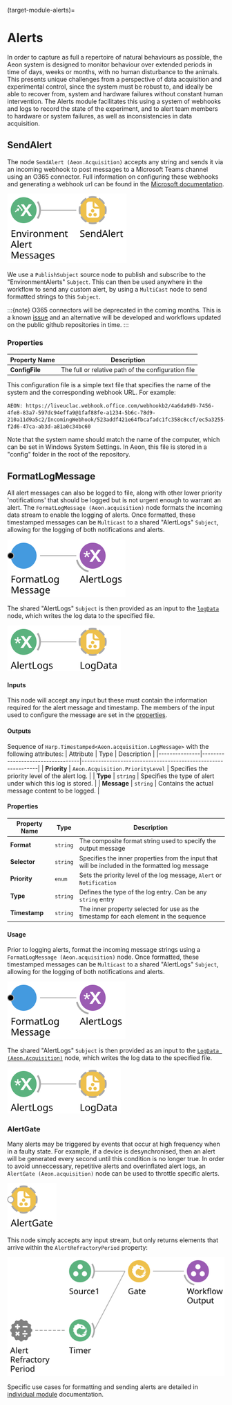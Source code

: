(target-module-alerts)=
# Alerts

In order to capture as full a repertoire of natural behaviours as possible, the Aeon system is designed to monitor behaviour over extended periods in time of days, weeks or months, with no human disturbance to the animals. 
This presents unique challenges from a perspective of data acquisition and experimental control, since the system must be robust to, and ideally be able to recover from, system and hardware failures without constant human intervention. 
The Alerts module facilitates this using a system of webhooks and logs to record the state of the experiment, and to alert team members to hardware or system failures, as well as inconsistencies in data acquisition. 

## SendAlert
The node `SendAlert (Aeon.Acquisition)` accepts any string and sends it via an incoming webhook to post messages to a Microsoft Teams channel using an O365 connector. Full information on configuring these webhooks and generating a webhook url can be found in the [Microsoft documentation](https://learn.microsoft.com/en-us/microsoftteams/platform/webhooks-and-connectors/how-to/add-incoming-webhook?tabs=newteams%2Cdotnet).

![SendAlertBase](../../workflows/EnvironmentAlertsBase.svg)
<!-- Not immediately clear which is which, as PublishSubject is EnvironmentAlertMessages in the svg, and EnvironmentAlerts is presumably something that comes before PublishSubject? What is "This" in the 2nd sentence? is `MultiCast` an example of "sending custom alert"? is `MultiCast` `MultiCastSubject`? "this `Subject`? -->
We use a `PublishSubject` source node to publish and subscribe to the "EnvironmentAlerts" `Subject`. This can then be used anywhere in the workflow to send any custom alert, by using a `MultiCast` node to send formatted strings to this `Subject`. 

:::{note}
O365 connectors will be deprecated in the coming months. This is a known [issue](aeon-experiments-github:issues/591) and an alternative will be developed and workflows updated on the public github repositories in time.
:::

### Properties
| Property Name      | Description                                                 |
|--------------------|-------------------------------------------------------------|
| **ConfigFile**     | The full or relative path of the configuration file         |


This configuration file is a simple text file that specifies the name of the system and the corresponding webhook URL. 
For example:

```
AEON: https://liveuclac.webhook.office.com/webhookb2/4a6da9d9-7456-4fe8-83a7-597dc94effa9@1faf88fe-a1234-5b6c-78d9-210a11d9a5c2/IncomingWebhook/523addf421e64fbcafadc1fc358c8ccf/ec5a3255-f2d6-47ca-ab3d-a81a0c34bc60
```

Note that the system name should match the name of the computer, which can be set in Windows System Settings. 
In Aeon, this file is stored in a "config" folder in the root of the repository. <!-- is this important? -->

## FormatLogMessage
All alert messages can also be logged to file, along with other lower priority 'notifications' that should be logged but is not urgent enough to warrant an alert. 
The `FormatLogMessage (Aeon.acquisition)` node formats the incoming data stream to enable the logging of alerts. 
Once formatted, these timestamped messages can be `Multicast` to a shared "AlertLogs" `Subject`, allowing for the logging of both notifications and alerts.

![FormatLogMessage](../../workflows/formatLogMessage.svg)

<!-- TODO: Resolve broken logdata link-->
The shared "AlertLogs" `Subject` is then provided as an input to the [`logData`](../Logging/LogData.md) node, which writes the log data to the specified file. 

![AlertLogs](../../workflows/alertLogs.svg)

#### Inputs
This node will accept any input but these must contain the information required for the alert message and timestamp. 
The members of the input used to configure the message are set in the [properties](#properties-1).

#### Outputs
Sequence of `Harp.Timestamped<Aeon.acquisition.LogMessage>` with the following attributes: 
| Attribute | Type                         | Description                                              |
|---------------|----------------------------------|--------------------------------------------------------------|
| **Priority**  | `Aeon.Acquisition.PriorityLevel` | Specifies the priority level of the alert log.               |
| **Type**      | `string`                         | Specifies the type of alert under which this log is stored.  |
| **Message**   | `string`                         | Contains the actual message content to be logged.            |

#### Properties
| Property Name    | Type        | Description                                                                                         |
|----------------------|-----------------|---------------------------------------------------------------------------------------------------------|
| **Format**           | `string`        | The composite format string used to specify the output message                                          |
| **Selector**         | `string`        | Specifies the inner properties from the input that will be included in the formatted log message        |
| **Priority**         | `enum`          | Sets the priority level of the log message, `Alert` or `Notification`                              |
| **Type**             | `string`        | Defines the type of the log entry. Can be any `string` entry                                                  |
| **Timestamp**        | `string`        | The inner property selected for use as the timestamp for each element in the sequence                   |

#### Usage
Prior to logging alerts, format the incoming message strings using a `FormatLogMessage (Aeon.acquisition)` node.
Once formatted, these timestamped messages can be `Multicast` to a shared "AlertLogs" `Subject`, allowing for the logging of both notifications and alerts.

![FormatLogMessage](../../workflows/formatLogMessage.svg)

The shared "AlertLogs" `Subject` is then provided as an input to the [`LogData (Aeon.Acquisition)`](./logging.md#logdata) node, which writes the log data to the specified file. 

![AlertLogs](../../workflows/alertLogs.svg)

### AlertGate
Many alerts may be triggered by events that occur at high frequency when in a faulty state. 
For example, if a device is desynchronised, then an alert will be generated every second until this condition is no longer true. 
In order to avoid unneccessary, repetitive alerts and overinflated alert logs, an `AlertGate (Aeon.acquisition)` node can be used to throttle specific alerts.

![AlertGate](../../workflows/alertGate.svg)

This node simply accepts any input stream, but only returns elements that arrive within the `AlertRefractoryPeriod`  property:

![AlertGate](../../workflows/alertGateDetail.svg)

<!-- TODO: Resolve broken module link-->
Specific use cases for formatting and sending alerts are detailed in [individual module](../HardwareDevices/) documentation.
